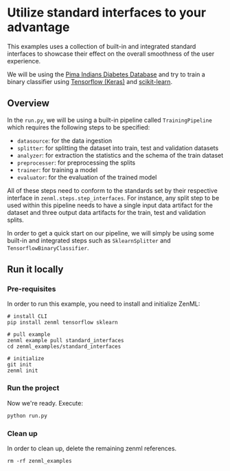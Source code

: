 # Utilize standard interfaces to your advantage

This examples uses a collection of built-in and integrated standard interfaces to showcase their effect
on the overall smoothness of the user experience.

We will be using the [Pima Indians Diabetes Database](https://www.kaggle.com/uciml/pima-indians-diabetes-database?select=diabetes.csv) 
and try to train a binary classifier using [Tensorflow (Keras)](https://www.tensorflow.org/) and [scikit-learn](https://scikit-learn.org/).

## Overview

In the `run.py`, we will be using a built-in pipeline called `TrainingPipeline` which requires the following steps 
to be specified:

- `datasource`: for the data ingestion 
- `splitter`: for splitting the dataset into train, test and validation datasets
- `analyzer`: for extraction the statistics and the schema of the train dataset
- `preprocesser`: for preprocessing the splits
- `trainer`: for training a model 
- `evaluator`: for the evaluation of the trained model

All of these steps need to conform to the standards set by their respective interface in `zenml.steps.step_interfaces`. 
For instance, any split step to be used within this pipeline needs to have a single input data artifact for the dataset 
and three output data artifacts for the train, test and validation splits. 

In order to get a quick start on our pipeline, we will simply be using some built-in and integrated steps such 
as `SklearnSplitter` and `TensorflowBinaryClassifier`.

## Run it locally

### Pre-requisites
In order to run this example, you need to install and initialize ZenML:

```shell
# install CLI
pip install zenml tensorflow sklearn

# pull example
zenml example pull standard_interfaces
cd zenml_examples/standard_interfaces

# initialize
git init
zenml init
```

### Run the project
Now we're ready. Execute:

```bash
python run.py
```

### Clean up
In order to clean up, delete the remaining zenml references.

```shell
rm -rf zenml_examples
```